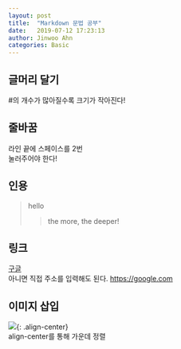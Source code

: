 ```yaml
---
layout: post
title:  "Markdown 문법 공부"
date:   2019-07-12 17:23:13
author: Jinwoo Ahn
categories: Basic
---
```

## 글머리 달기  
#의 개수가 많아질수록 크기가 작아진다!
## 줄바꿈  
라인 끝에 스페이스를 2번  
눌러주어야 한다!  
## 인용  
> hello  
>> the more, the deeper!  
## 링크  
[구글](https://google.com)  
아니면 직접 주소를 입력해도 된다.
<https://google.com>  
## 이미지 삽입
![](/assets/logo.jpg){: .align-center}  
align-center를 통해 가운데 정렬
